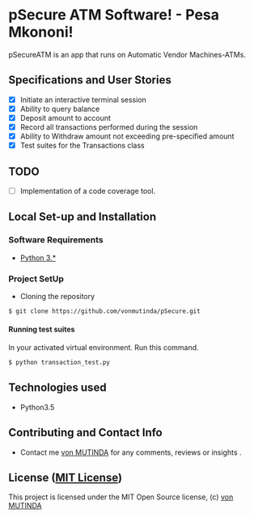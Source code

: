 # pSecure ATM Software! - Pesa Mkononi!

pSecureATM is an app that runs on Automatic Vendor Machines-ATMs. 

## Specifications and User Stories
+ [x] Initiate an interactive terminal session 
+ [x] Ability to query balance
+ [x] Deposit amount to account
+ [x] Record all transactions performed during the session
+ [x] Ability to Withdraw amount not exceeding pre-specified amount
+ [x] Test suites for the Transactions class

## TODO

+ [ ] Implementation of a code coverage tool.

## Local Set-up and Installation

### Software Requirements

- [Python 3.*](https://www.python.org/downloads)

### Project SetUp
+ Cloning the repository

```bash
$ git clone https://github.com/vonmutinda/pSecure.git
```

#### Running test suites

In your activated virtual environment. Run this command.
```bash
$ python transaction_test.py
```

## Technologies used
- Python3.5

## Contributing and Contact Info

+ Contact me [von MUTINDA](maxwellmutinda@outlook.com) for any comments, reviews or insights .

## License ([MIT License](http://choosealicense.com/licenses/mit/))

This project is licensed under the MIT Open Source license, (c) [von MUTINDA](https://github.com/vonmutinda)

